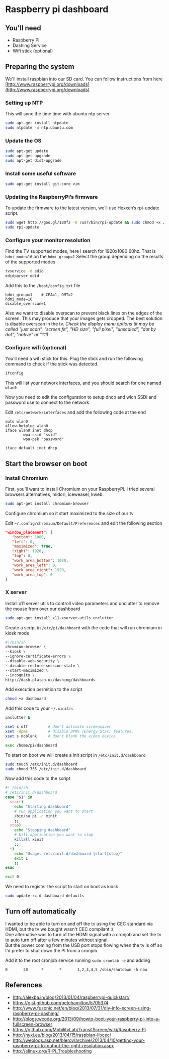# Raspberry pi dashboard

## You'll need

+ Raspberry Pi
+ Dashing Service
+ Wifi stick (optional)

## Preparing the system

We'll install raspbian into our SD card. You can follow instructions from here [http://www.raspberrypi.org/downloads](http://www.raspberrypi.org/downloads)

### Setting up NTP

This will sync the time time with ubuntu ntp server

```bash
sudo apt-get install ntpdate
sudo ntpdate -u ntp.ubuntu.com
```

### Update the OS

```bash
sudo apt-get update
sudo apt-get upgrade
sudo apt-get dist-upgrade
```

### Install some useful software

```bash
sudo apt-get install git-core vim
```

### Updating the RaspberryPi’s firmware

To update the firmware to the latest version, we’ll use Hexxeh’s rpi-update script.

```bash
sudo wget http://goo.gl/1BOfJ -O /usr/bin/rpi-update && sudo chmod +x /usr/bin/rpi-update
sudo rpi-update
```

### Configure your monitor resolution

Find the TV supported modes, here I search for 1920x1080 60hz. That is `hdmi_mode=16` on the `hdmi_group=1`
Select the group depending on the results of the supported modes

```bash
tvservice -d edid
edidparser edid
```

Add this to the `/boot/config.txt` file

```
hdmi_group=1    # CEA=1, DMT=2
hdmi_mode=16
disable_overscan=1
```
Also we want to disable overscan to prevent black lines on the edges of the screen. This may produce that your images gets cropped.
The best solution is disable overscan in the tv. *Check the display menu options (it may be called "just scan", "screen fit", "HD size", "full pixel", "unscaled", "dot by dot", "native" or "1:1)*

### Configure wifi (optional)

You'll need a wifi stick for this. Plug the stick and run the following command to check if the stick was detected.

```bash
ifconfig
```

This will list your network interfaces, and you should search for one named `wlan0`

Now you need to edit the configuration to setup dhcp and wich SSDI and password use to connect to the network

Edit `/etc/network/interfaces` and add the following code at the end

```
auto wlan0
allow-hotplug wlan0
iface wlan0 inet dhcp
        wpa-ssid "ssid"
        wpa-psk "password"

iface default inet dhcp
```


## Start the browser on boot

### Install Chromium

First, you’ll want to install Chromium on your RaspberryPi.
I tried several browsers alternatives, midori, iceweasel, kweb.

```bash
sudo apt-get install chromium-browser
```

Configure chromium so it start maximized to the size of our tv

Edit `~/.config/chromium/Default/Preferences` and edit the following section
```json
"window_placement": {
   "bottom": 1080,
   "left": 0,
   "maximized": true,
   "right": 1920,
   "top": 0,
   "work_area_bottom": 1080,
   "work_area_left": 0,
   "work_area_right": 1920,
   "work_area_top": 0
}
```

### X server

Install x11 server utils to controll video parameters and unclutter to remove the mouse from over our dashboard

```bash
sudo apt-get install x11-xserver-utils unclutter
```

Create a script in `/etc/pi/dashboard` with the code that will run chromium in kiosk mode

```bash
#!/bin/sh
chromium-browser \
--kiosk \
--ignore-certificate-errors \
--disable-web-security \
--disable-restore-session-state \
--start-maximized \
--incognito \
http://dash.platan.us/dashing/dashboards
```

Add execution permition to the script
```bash
chmod +x dashboard
```

Add this code to your `~/.xinitrc`
```bash
unclutter &

xset s off         # don't activate screensaver
xset -dpms         # disable DPMS (Energy Star) features.
xset s noblank     # don't blank the video device

exec /home/pi/dashboard
```

To start on boot we will create a init script in `/etc/init.d/dashboard`
```bash
sudo touch /etc/init.d/dashboard
sudo chmod 755 /etc/init.d/dashboard
```

Now add this code to the script
```bash
#! /bin/sh
# /etc/init.d/dashboard
case "$1" in
  start)
    echo "Starting dashboard"
    # run application you want to start
    /bin/su pi -c xinit
    ;;
  stop)
    echo "Stopping dashboard"
    # kill application you want to stop
    killall xinit
    ;;
  *)
    echo "Usage: /etc/init.d/dashboard {start|stop}"
    exit 1
    ;;
esac

exit 0
```

We need to register the script to start on boot as kiosk
```bash
sudo update-rc.d dashboard defaults
```

## Turn off automatically

I wanted to be able to turn on and off the tv using the CEC standard via HDMI, but the tv we bought wasn't CEC compilant :(  
One alternative was to turn of the HDMI signal with a cronjob and set the tv to auto turn off after a few minutes without signal.  
But the power coming from the USB port stops flowing when the tv is off so I'd prefer to shut down the PI from a cronjob.

Add it to the root cronjob service running `sudo crontab -e` and adding

```
0       20      *       *       1,2,3,4,5 /sbin/shutdown -h now
```

## References
- http://alexba.in/blog/2013/01/04/raspberrypi-quickstart/
- https://gist.github.com/petehamilton/5705374
- http://www.fusonic.net/en/blog/2013/07/31/diy-info-screen-using-raspberry-pi-dashing/
- http://blogs.wcode.org/2013/09/howto-boot-your-raspberry-pi-into-a-fullscreen-browser
- https://github.com/MobilityLab/TransitScreen/wiki/Raspberry-Pi
- http://nyxi.eu/blog/2013/04/15/raspbian-libcec/
- http://weblogs.asp.net/bleroy/archive/2013/04/10/getting-your-raspberry-pi-to-output-the-right-resolution.aspx
- http://elinux.org/R-Pi_Troubleshooting
